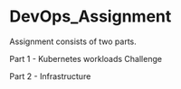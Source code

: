 # DevOps_Assignment

Assignment consists of two parts. 

Part 1 - Kubernetes workloads Challenge

Part 2 - Infrastructure




